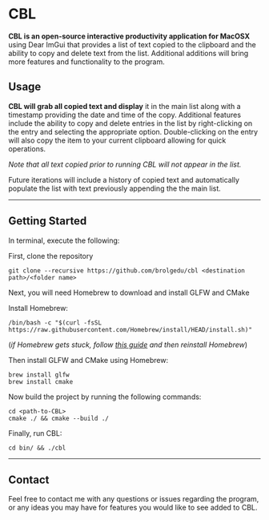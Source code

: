 # CBL

**CBL is an open-source interactive productivity application for MacOSX** using Dear ImGui that provides a list of text copied to the clipboard and the ability to copy and delete text from the list. Additional additions will bring more features and functionality to the program.

## Usage

**CBL will grab all copied text and display** it in the main list along with a timestamp providing the date and time of the copy. Additional features include the ability to copy and delete entries in the list by right-clicking on the entry and selecting the appropriate option. Double-clicking on the entry will also copy the item to your current clipboard allowing for quick operations.

*Note that all text copied prior to running CBL will not appear in the list.*

Future iterations will include a history of copied text and automatically populate the list with text previously appending the the main list.

___

## Getting Started

In terminal, execute the following:

First, clone the repository

```
git clone --recursive https://github.com/brolgedu/cbl <destination path>/<folder name>
```

Next, you will need Homebrew to download and install GLFW and CMake  

Install Homebrew:

  ```
/bin/bash -c "$(curl -fsSL https://raw.githubusercontent.com/Homebrew/install/HEAD/install.sh)"
 ```
(*if Homebrew gets stuck, follow [this guide](https://github.com/Homebrew/discussions/discussions/622#discussioncomment-832848) and then reinstall Homebrew*)

Then install GLFW and CMake using Homebrew:

```
brew install glfw
brew install cmake
```

Now build the project by running the following commands:

```
cd <path-to-CBL>
cmake ./ && cmake --build ./
```

Finally, run CBL:

```
cd bin/ && ./cbl
```
___

## Contact

Feel free to contact me with any questions or issues regarding the program, or any ideas you may have for features you would like to see added to CBL.
